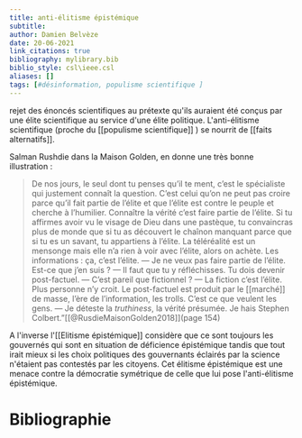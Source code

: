 ```yaml
---
title: anti-élitisme épistémique
subtitle:
author: Damien Belvèze
date: 20-06-2021
link_citations: true
bibliography: mylibrary.bib
biblio_style: csl\ieee.csl
aliases: []
tags: [#désinformation, populisme scientifique ]
---
```




rejet des énoncés scientifiques au prétexte qu'ils auraient été conçus par une élite scientifique au service d'une élite politique. 
L'anti-élitisme scientifique (proche du [[populisme scientifique]] ) se nourrit de [[faits alternatifs]].

Salman Rushdie dans la Maison Golden, en donne une très bonne illustration :

>De nos jours, le seul dont tu penses qu’il te ment, c’est le spécialiste qui justement connaît la question. C’est celui qu’on ne peut pas croire parce qu’il fait partie de l’élite et que l’élite est contre le peuple et cherche à l’humilier. Connaître la vérité c’est faire partie de l’élite. Si tu affirmes avoir vu le visage de Dieu dans une pastèque, tu convaincras plus de monde que si tu as découvert le chaînon manquant parce que si tu es un savant, tu appartiens à l’élite. La téléréalité est un mensonge mais elle n’a rien à voir avec l’élite, alors on achète. Les informations : ça, c’est l’élite.
>— Je ne veux pas faire partie de l’élite. Est-ce que j’en suis ?
>— Il faut que tu y réfléchisses. Tu dois devenir post-factuel.
>— C’est pareil que fictionnel ?
>— La fiction c’est l’élite. Plus personne n’y croit. Le post-factuel est produit par le [[marché]] de masse, l’ère de l’information, les trolls. C’est ce que veulent les gens.
>— Je déteste la _truthiness_, la vérité présumée. Je hais Stephen Colbert.”[[@RusdieMaisonGolden2018]](page 154)


A l'inverse l'[[Elitisme épistémique]] considère que ce sont toujours les gouvernés qui sont en situation de déficience épistémique tandis que tout irait mieux si les choix politiques des gouvernants éclairés par la science n'étaient pas contestés par les citoyens. Cet élitisme épistémique est une menace contre la démocratie symétrique de celle que lui pose l'anti-élitisme épistémique. 

# Bibliographie